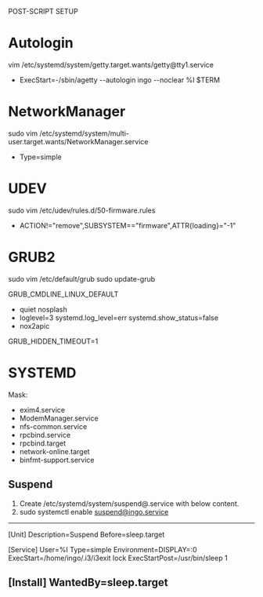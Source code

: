 POST-SCRIPT SETUP

Autologin
=========

vim /etc/systemd/system/getty.target.wants/getty\@tty1.service
- ExecStart=-/sbin/agetty --autologin ingo --noclear %I $TERM


NetworkManager
==============

sudo vim /etc/systemd/system/multi-user.target.wants/NetworkManager.service
- Type=simple


UDEV
====

sudo vim /etc/udev/rules.d/50-firmware.rules
- ACTION!="remove",SUBSYSTEM=="firmware",ATTR{loading}="-1"


GRUB2
=====

sudo vim /etc/default/grub
sudo update-grub

GRUB_CMDLINE_LINUX_DEFAULT
- quiet nosplash
- loglevel=3 systemd.log_level=err systemd.show_status=false
- nox2apic

GRUB_HIDDEN_TIMEOUT=1


SYSTEMD
=======

Mask:
- exim4.service
- ModemManager.service
- nfs-common.service
- rpcbind.service
- rpcbind.target
- network-online.target
- binfmt-support.service

## Suspend

1. Create /etc/systemd/system/suspend@.service with below content.
2. sudo systemctl enable suspend@ingo.service

---------------------------------------
[Unit]
Description=Suspend
Before=sleep.target

[Service]
User=%I
Type=simple
Environment=DISPLAY=:0
ExecStart=/home/ingo/.i3/i3exit lock
ExecStartPost=/usr/bin/sleep 1

[Install]
WantedBy=sleep.target
---------------------------------------

